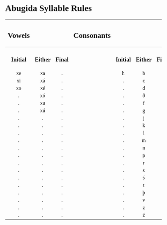 <style>
    h1, h2, h3 {
        font-family: verdana
    }
    @font-face {
    font-family: "Abugida";
    src: url("D:/Downoads/ProgrammingProjects/godotProjects/concordium/assets/fonts/Abugida/abugida/abugida.ttf") format("truetype");
    }
    ab {
        font-family: "Abugida";
    }

</style>
<h1>Abugida Syllable Rules</h1>

|<h2>Vowels</h2>|||<h2>Consonants</h2>||||
|:-:|:-:|:-:|:-:|:-:|:-:|:-:|
|<h3>Initial</h3>|<h3>Either</h3>|<h3>Final</h3>||<h3>Initial</h3>|<h3>Either</h3>|<h3>Final</h3>|
|<ab>xe|<ab>xa|<ab>.||<ab>h|<ab>b|<ab>ŋ|
|<ab>xi|<ab>xá|<ab>.||<ab>.|<ab>c|<ab>.|
|<ab>xo|<ab>xé|<ab>.||<ab>.|<ab>d|<ab>.|
|<ab>.|<ab>xó|<ab>.||<ab>.|<ab>ð|<ab>.|
|<ab>.|<ab>xu|<ab>.||<ab>.|<ab>f|<ab>.|
|<ab>.|<ab>xú|<ab>.||<ab>.|<ab>g|<ab>.|
|<ab>.|<ab>.|<ab>.||<ab>.|<ab>j|<ab>.|
|<ab>.|<ab>.|<ab>.||<ab>.|<ab>k|<ab>.|
|<ab>.|<ab>.|<ab>.||<ab>.|<ab>l|<ab>.|
|<ab>.|<ab>.|<ab>.||<ab>.|<ab>m|<ab>.|
|<ab>.|<ab>.|<ab>.||<ab>.|<ab>n|<ab>.|
|<ab>.|<ab>.|<ab>.||<ab>.|<ab>p|<ab>.|
|<ab>.|<ab>.|<ab>.||<ab>.|<ab>r|<ab>.|
|<ab>.|<ab>.|<ab>.||<ab>.|<ab>s|<ab>.|
|<ab>.|<ab>.|<ab>.||<ab>.|<ab>ś|<ab>.|
|<ab>.|<ab>.|<ab>.||<ab>.|<ab>t|<ab>.|
|<ab>.|<ab>.|<ab>.||<ab>.|<ab>þ|<ab>.|
|<ab>.|<ab>.|<ab>.||<ab>.|<ab>v|<ab>.|
|<ab>.|<ab>.|<ab>.||<ab>.|<ab>z|<ab>.|
|<ab>.|<ab>.|<ab>.||<ab>.|<ab>ź|<ab>.|